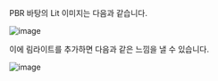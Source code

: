 PBR 바탕의 Lit 이미지는 다음과 같습니다.

![image](https://github.com/kbmhansungb/kbmhansungb.github.io/assets/56149613/f146c41c-a307-4986-ba02-c20998295e7e)

이에 림라이트를 추가하면 다음과 같은 느낌을 낼 수 있습니다.

![image](https://github.com/kbmhansungb/kbmhansungb.github.io/assets/56149613/e94c1e1f-a42b-4452-a8c5-1342f7d8ab93)
